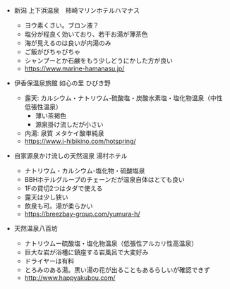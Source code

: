 
- 新潟 上下浜温泉　柿崎マリンホテルハマナス
  - ヨウ素くさい。ブロン液？
  - 塩分が程良く効いており、若干お湯が薄茶色
  - 海が見えるのは良いが内湯のみ
  - ご飯がびちゃびちゃ
  - シャンプーとか石鹸をもう少しどうにかした方が良い
  - https://www.marine-hamanasu.jp/

- 伊香保温泉旅館 如心の里 ひびき野
  - 露天: カルシウム・ナトリウム-硫酸塩・炭酸水素塩・塩化物温泉（中性低張性温泉）
    - 薄い茶褐色
    - 源泉掛け流しだが小さい
  - 内湯: 泉質 メタケイ酸単純泉
  - https://www.j-hibikino.com/hotspring/

- 自家源泉かけ流しの天然温泉 湯村ホテル
  - ナトリウム・カルシウム-塩化物・硫酸塩泉
  - BBHホテルグループのチェーンだが温泉自体はとても良い
  - 1Fの貸切2つはタダで使える
  - 露天は少し狭い
  - 飲泉も可。湯が柔らかい
  - https://breezbay-group.com/yumura-h/

- 天然温泉八百坊
  - ナトリウムー硫酸塩・塩化物温泉（低張性アルカリ性高温泉）
  - 巨大な岩が浴槽に鎮座する岩風呂で大変好み
  - ドライヤーは有料
  - とろみのある湯。黒い湯の花が出ることもあるらしいが確認できず
  - http://www.happyakubou.com/